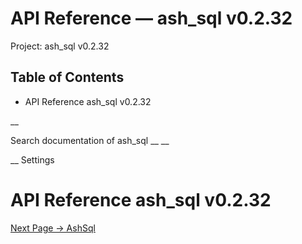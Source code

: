 # API Reference — ash_sql v0.2.32

Project: ash_sql v0.2.32

## Table of Contents

- API Reference ash_sql v0.2.32

__

Search documentation of ash_sql __ __

__ Settings

#  API Reference ash_sql v0.2.32

[ Next Page →  AshSql  ](external_link)
